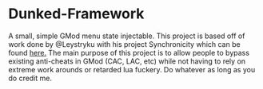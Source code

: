 # Dunked-Framework

A small, simple GMod menu state injectable. This project is based off of work done by @Leystryku with his project Synchronicity which can be found [here.](https://github.com/Leystryku/Synchronicity)
The main purpose of this project is to allow people to bypass existing anti-cheats in GMod (CAC, LAC, etc) while not having to rely on extreme work arounds or retarded lua fuckery. Do whatever as long as you do credit me.
